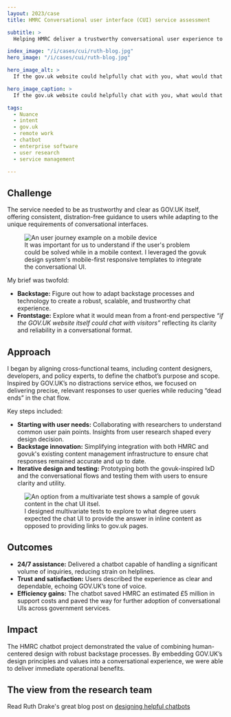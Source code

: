 ```yaml
---
layout: 2023/case
title: HMRC Conversational user interface (CUI) service assessment

subtitle: >
  Helping HMRC deliver a trustworthy conversational user experience to provide 24/7 support to millions of citizens navigating furlough schemes, grants, and new tax implications without overwhelming helplines.

index_image: "/i/cases/cui/ruth-blog.jpg"
hero_image: "/i/cases/cui/ruth-blog.jpg"

hero_image_alt: >
  If the gov.uk website could helpfully chat with you, what would that experience be like?

hero_image_caption: >
  If the gov.uk website could helpfully chat with you, what would that experience be like?

tags: 
  - Nuance
  - intent
  - gov.uk
  - remote work
  - chatbot
  - enterprise software
  - user research
  - service management

---
```


<!-- CUI-sa_chat.jpg -->

## Challenge

The service needed to be as trustworthy and clear as GOV.UK itself, offering consistent, distration-free guidance to users while adapting to the unique requirements of conversational interfaces.  

<figure>
  <img src="/i/cases/cui/chat-flow.png" alt="An user journey example on a mobile device">
  <figcaption>It was important for us to understand if the user's problem could be solved while in a mobile context. I leveraged the govuk design system's mobile-first responsive templates to integrate the conversational UI.</figcaption>
</figure>

My brief was twofold:  

- **Backstage:** Figure out how to adapt backstage processes and technology to create a robust, scalable, and trustworthy chat experience.  
- **Frontstage:** Explore what it would mean from a front-end perspective _“if the GOV.UK website itself could chat with visitors”_ reflecting its clarity and reliability in a conversational format.

## Approach

I began by aligning cross-functional teams, including content designers, developers, and policy experts, to define the chatbot’s purpose and scope. Inspired by GOV.UK’s no distractions service ethos, we focused on delivering precise, relevant responses to user queries while reducing “dead ends” in the chat flow.  

Key steps included:  

- **Starting with user needs:** Collaborating with researchers to understand common user pain points. Insights from user research shaped every design decision.  
- **Backstage innovation:** Simplifying integration with both HMRC and govuk's existing content management infrastructure to ensure chat responses remained accurate and up to date.  
- **Iterative design and testing:** Prototyping both the govuk-inspired IxD and the conversational flows and testing them with users to ensure clarity and utility.  

<figure>
  <img src="/i/cases/cui/content-AB-testing.png" alt="An option from a multivariate test shows a sample of govuk content in the chat UI itsel.">
  <figcaption>I designed multivariate tests to explore to what degree users expected the chat UI to provide the answer in inline content as opposed to providing links to gov.uk pages.</figcaption>
</figure>

## Outcomes

- **24/7 assistance:** Delivered a chatbot capable of handling a significant volume of inquiries, reducing strain on helplines.  
- **Trust and satisfaction:** Users described the experience as clear and dependable, echoing GOV.UK’s tone of voice.  
- **Efficiency gains:** The chatbot saved HMRC an estimated £5 million in support costs and paved the way for further adoption of conversational UIs across government services.  

## Impact

The HMRC chatbot project demonstrated the value of combining human-centered design with robust backstage processes. By embedding GOV.UK’s design principles and values into a conversational experience, we were able to deliver immediate operational benefits.

## The view from the research team

Read Ruth Drake's great blog post on [designing helpful chatbots](https://designnotes.blog.gov.uk/2022/06/14/6-tips-for-building-a-genuinely-helpful-chatbot/)



